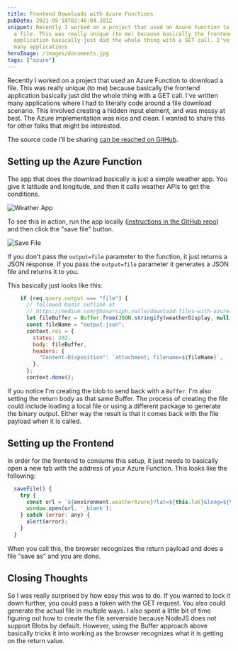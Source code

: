 ```yaml
---
title: Frontend Downloads with Azure Functions
pubDate: 2021-05-18T02:46:04.381Z
snippet: Recently I worked on a project that used an Azure Function to download
  a file. This was really unique (to me) because basically the frontend
  application basically just did the whole thing with a GET call. I've written
  many applications
heroImage: /images/documents.jpg
tags: ["azure"]
---
```


Recently I worked on a project that used an Azure Function to download a file. This was really unique (to me) because basically the frontend application basically just did the whole thing with a GET call. I've written many applications where I had to literally code around a file download scenario. This involved creating a hidden input element, and was messy at best. The Azure implementation was nice and clean. I wanted to share this for other folks that might be interested.

The source code I'll be sharing [can be reached on GitHub](https://www.github.com/andrewevans0102/getting-started-with-azure-functions).

## Setting up the Azure Function

The app that does the download basically is just a simple weather app. You give it latitude and longitude, and then it calls weather APIs to get the conditions.

![Weather App](/images/screen-shot-2021-05-18-at-9.18.42-am.png)

To see this in action, run the app locally ([instructions in the GitHub repo](https://www.github.com/andrewevans0102/getting-started-with-azure-functions)) and then click the "save file" button.

![Save File](/images/screen-shot-2021-05-18-at-9.20.52-am.png)

If you don't pass the `output=file` parameter to the function, it just returns a JSON response. If you pass the `output=file` parameter it generates a JSON file and returns it to you.

This basically just looks like this:

```js
    if (req.query.output === "file") {
      // followed basic outline at
      // https://medium.com/@hosarsiph.valle/download-files-with-azure-functions-node-js-35d4f8d08cb8
      let fileBuffer = Buffer.from(JSON.stringify(weatherDisplay, null, 4));
      const fileName = "output.json";
      context.res = {
        status: 202,
        body: fileBuffer,
        headers: {
          "Content-Disposition": `attachment; filename=${fileName}`,
        },
      };
      context.done();
```

If you notice I'm creating the blob to send back with a `Buffer`. I'm also setting the return body as that same Buffer. The process of creating the file could include loading a local file or using a different package to generate the binary output. Either way the result is that it comes back with the file payload when it is called.

## Setting up the Frontend

In order for the frontend to consume this setup, it just needs to basically open a new tab with the address of your Azure Function. This looks like the following:

```js
  saveFile() {
    try {
      const url = `${environment.weatherAzure}?lat=${this.lat}&long=${this.long}&output=file`;
      window.open(url, '_blank');
    } catch (error: any) {
      alert(error);
    }
  }
```

When you call this, the browser recognizes the return payload and does a file "save as" and you are done.

## Closing Thoughts

So I was really surprised by how easy this was to do. If you wanted to lock it down further, you could pass a token with the GET request. You also could generate the actual file in multiple ways. I also spent a little bit of time figuring out how to create the file serverside because NodeJS does not support Blobs by default. However, using the Buffer approach above basically tricks it into working as the browser recognizes what it is getting on the return value.
